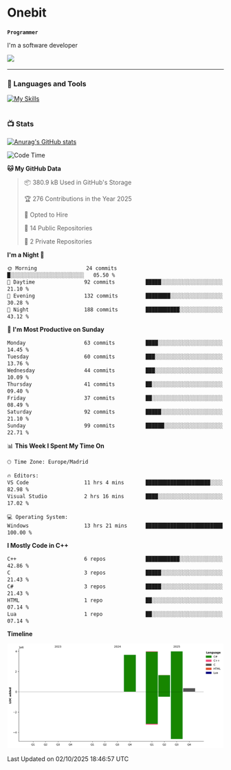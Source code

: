 # Onebit

**`Programmer`**

I'm a software developer

   ![](https://komarev.com/ghpvc/?username=onebit5&color=blueviolet)

---

### 🧰 Languages and Tools

[![My Skills](https://skillicons.dev/icons?i=cpp,c,cs,java,lua,unity,git,linux,github,discord,vscode,visualstudio)](https://skillicons.dev)
<br />

#

### 📺 Stats
[![Anurag's GitHub stats](https://github-readme-stats.vercel.app/api?username=onebit5&show_icons=true&theme=radical)](https://github.com/anuraghazra/github-readme-stats)                
<!--START_SECTION:waka-->
![Code Time](http://img.shields.io/badge/Code%20Time-467%20hrs%2026%20mins-blue)

**🐱 My GitHub Data** 

> 📦 380.9 kB Used in GitHub's Storage 
 > 
> 🏆 276 Contributions in the Year 2025
 > 
> 💼 Opted to Hire
 > 
> 📜 14 Public Repositories 
 > 
> 🔑 2 Private Repositories 
 > 
**I'm a Night 🦉** 

```text
🌞 Morning                24 commits          █░░░░░░░░░░░░░░░░░░░░░░░░   05.50 % 
🌆 Daytime                92 commits          █████░░░░░░░░░░░░░░░░░░░░   21.10 % 
🌃 Evening                132 commits         ████████░░░░░░░░░░░░░░░░░   30.28 % 
🌙 Night                  188 commits         ███████████░░░░░░░░░░░░░░   43.12 % 
```
📅 **I'm Most Productive on Sunday** 

```text
Monday                   63 commits          ████░░░░░░░░░░░░░░░░░░░░░   14.45 % 
Tuesday                  60 commits          ███░░░░░░░░░░░░░░░░░░░░░░   13.76 % 
Wednesday                44 commits          ███░░░░░░░░░░░░░░░░░░░░░░   10.09 % 
Thursday                 41 commits          ██░░░░░░░░░░░░░░░░░░░░░░░   09.40 % 
Friday                   37 commits          ██░░░░░░░░░░░░░░░░░░░░░░░   08.49 % 
Saturday                 92 commits          █████░░░░░░░░░░░░░░░░░░░░   21.10 % 
Sunday                   99 commits          ██████░░░░░░░░░░░░░░░░░░░   22.71 % 
```


📊 **This Week I Spent My Time On** 

```text
🕑︎ Time Zone: Europe/Madrid

🔥 Editors: 
VS Code                  11 hrs 4 mins       █████████████████████░░░░   82.98 % 
Visual Studio            2 hrs 16 mins       ████░░░░░░░░░░░░░░░░░░░░░   17.02 % 

💻 Operating System: 
Windows                  13 hrs 21 mins      █████████████████████████   100.00 % 
```

**I Mostly Code in C++** 

```text
C++                      6 repos             ███████████░░░░░░░░░░░░░░   42.86 % 
C                        3 repos             █████░░░░░░░░░░░░░░░░░░░░   21.43 % 
C#                       3 repos             █████░░░░░░░░░░░░░░░░░░░░   21.43 % 
HTML                     1 repo              ██░░░░░░░░░░░░░░░░░░░░░░░   07.14 % 
Lua                      1 repo              ██░░░░░░░░░░░░░░░░░░░░░░░   07.14 % 
```



**Timeline**

![Lines of Code chart](https://raw.githubusercontent.com/Onebit5/Onebit5/main/assets/bar_graph.png)


 Last Updated on 02/10/2025 18:46:57 UTC
<!--END_SECTION:waka-->
